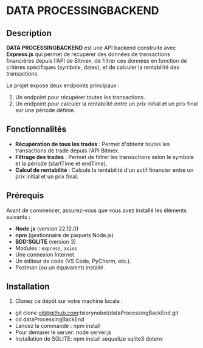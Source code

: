 # DATA PROCESSINGBACKEND

## Description
**DATA PROCESSINGBACKEND** est une API backend construite avec **Express.js** qui permet de récupérer des données de transactions financières depuis l'API de Bitmex, de filtrer ces données en fonction de critères spécifiques (symbole, dates), et de calculer la rentabilité des transactions.

Le projet expose deux endpoints principaux :
1. Un endpoint pour récupérer toutes les transactions.
2. Un endpoint pour calculer la rentabilité entre un prix initial et un prix final sur une période définie.

## Fonctionnalités
- **Récupération de tous les trades** : Permet d'obtenir toutes les transactions de trade depuis l'API Bitmex.
- **Filtrage des trades** : Permet de filtrer les transactions selon le symbole et la période (startTime et endTime).
- **Calcul de rentabilité** : Calcule la rentabilité d'un actif financier entre un prix initial et un prix final.

## Prérequis
Avant de commencer, assurez-vous que vous avez installé les éléments suivants :
- **Node.js** (version 22.12.0)
- **npm** (gestionnaire de paquets Node.js)
- **BDD:SQLITE** (version 3)
- Modules : `express`, `axios`
- Une connexion Internet.
- Un éditeur de code (VS Code, PyCharm, etc.).
- Postman (ou un équivalent) installé.


## Installation
1. Clonez ce dépôt sur votre machine locale :
 -  git clone git@github.com:tsiorynobel/dataProcessingBackEnd.git  
 -  cd dataProcessingBackEnd
 -  Lancez la commande : npm install
 -  Pour demarer le server: node server.js
 -  Installation de SQLITE: npm install sequelize sqlite3 dotenv


